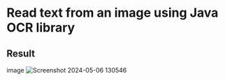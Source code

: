 # Read text from an image using Java OCR library

## Result

image 
![Screenshot 2024-05-06 130546](https://github.com/fadlifz/ocr/assets/114895582/c5c45c9d-6b6f-4829-8277-d388fe97318c)
